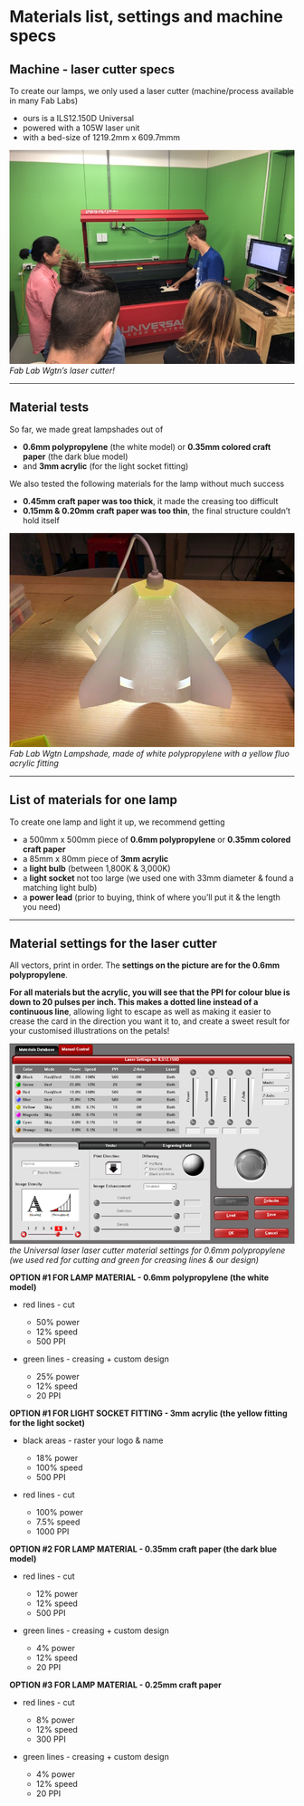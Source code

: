 # Materials list, settings and machine specs


## **Machine - laser cutter specs**

To create our lamps, we only used a laser cutter (machine/process available in many Fab Labs)

- ours is a ILS12.150D Universal
- powered with a 105W laser unit
- with a bed-size of 1219.2mm x 609.7mmm

![](/images/image20.jpg) *Fab Lab Wgtn’s laser cutter!*

----------
## **Material tests**

So far, we made great lampshades out of

- **0.6mm polypropylene** (the white model) or **0.35mm colored craft paper** (the dark blue model)
- and **3mm acrylic** (for the light socket fitting)

We also tested the following materials for the lamp without much success

- **0.45mm craft paper was too thick**, it made the creasing too difficult
- **0.15mm & 0.20mm craft paper was too thin**, the final structure couldn’t hold itself

![](/images/image9.jpg) *Fab Lab Wgtn Lampshade, made of white polypropylene with a yellow fluo acrylic fitting*


----------
## **List of materials for one lamp**

To create one lamp and light it up, we recommend getting

- a 500mm x 500mm piece of **0.6mm polypropylene** or **0.35mm colored craft paper**
- a 85mm x 80mm piece of **3mm acrylic**
- a **light bulb** (between 1,800K & 3,000K)
- a **light socket** not too large (we used one with 33mm diameter & found a matching light bulb)
- a **power lead** (prior to buying, think of where you’ll put it & the length you need)



----------
## **Material settings for the laser cutter**

All vectors, print in order. The **settings on the picture are for the 0.6mm polypropylene**.

**For all materials but the acrylic, you will see that the PPI for colour blue is down to 20 pulses per inch. This makes a dotted line instead of a continuous line**, allowing light to escape as well as making it easier to crease the card in the direction you want it to, and create a sweet result for your customised illustrations on the petals!


![](/images/image4.jpg)
*the Universal laser laser cutter material settings for 0.6mm polypropylene (we used red for cutting and green for creasing lines & our design)*


**OPTION #1 FOR LAMP MATERIAL - 0.6mm polypropylene (the white model)**


- red lines - cut
  - 50% power
  - 12% speed
  - 500 PPI


- green lines - creasing + custom design
  - 25% power
  - 12% speed
  - 20 PPI


**OPTION #1 FOR LIGHT SOCKET FITTING - 3mm acrylic (the yellow fitting for the light socket)**


- black areas - raster your logo & name
  - 18% power
  - 100% speed
  - 500 PPI


- red lines - cut
  - 100% power
  - 7.5% speed
  - 1000 PPI


**OPTION #2 FOR LAMP MATERIAL - 0.35mm craft paper (the dark blue model)**


- red lines - cut
  - 12% power
  - 12% speed
  - 500 PPI


- green lines - creasing + custom design
  - 4% power
  - 12% speed
  - 20 PPI


**OPTION #3 FOR LAMP MATERIAL - 0.25mm craft paper**


- red lines - cut
  - 8% power
  - 12% speed
  - 300 PPI


- green lines - creasing + custom design
  - 4% power
  - 12% speed
  - 20 PPI
